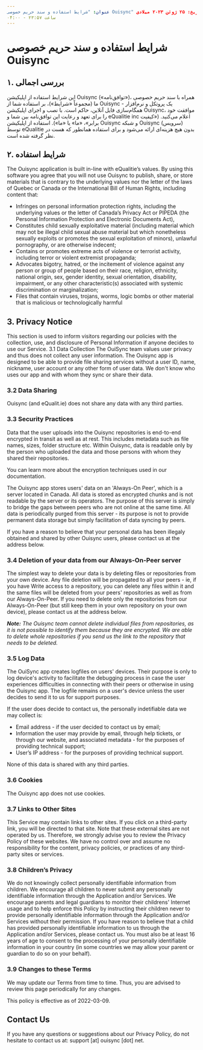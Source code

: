 ```yaml
---
عنوان: "شرایط استفاده و سند حریم خصوصی Ouisync" تاریخ: ۲۵ ژوئن ۲۰۲۳ میلادی -
ساعت ۲۳:۵۷ - ۰۴:۰۰
---
```



# شرایط استفاده و سند حریم خصوصی Ouisync

## ۱. بررسی اجمالی
این شرایط استفاده از اپلیکیشن Ouisync («توافق‌نامه»)، همراه با سند حریم خصوصی ما
(مجموعاً «شرایط»)، بر استفاده شما از Ouisync - یک پروتکل و نرم‌افزار همگام‌سازی
فایل آنلاین، حاکم است. با نصب و اجرای اپلیکیشن Ouisync، موافقت خود را برای تعهد
و رعایت این توافق‌نامه بین شما و eQualitie inc اعلام می‌کنید. («کیفیت برابر»،
«ما» یا «ما»). استفاده از اپلیکیشن Ouisync و شبکه Ouisync (سرویس) توسط eQualitie
بدون هیچ هزینه‌ای ارائه می‌شود و برای استفاده همانطور که هست در نظر گرفته‌ شده
است.

## ۲. شرایط استفاده
The Ouisync application is built in-line with eQualitie’s values. By using this
software you agree that you will not use Ouisync to publish, share, or store
materials that is contrary to the underlying values nor the letter of the laws
of Quebec or Canada or the International Bill of Human Rights, including content
that:
* Infringes on personal information protection rights, including the underlying
  values or the letter of Canada’s Privacy Act or PIPEDA (the Personal
  Information Protection and Electronic Documents Act),
* Constitutes child sexually exploitative material (including material which may
  not be illegal child sexual abuse material but which nonetheless sexually
  exploits or promotes the sexual exploitation of minors), unlawful pornography,
  or are otherwise indecent;
* Contains or promotes extreme acts of violence or terrorist activity, including
  terror or violent extremist propaganda;
* Advocates bigotry, hatred, or the incitement of violence against any person or
  group of people based on their race, religion, ethnicity, national origin,
  sex, gender identity, sexual orientation, disability, impairment, or any other
  characteristic(s) associated with systemic discrimination or marginalization;
* Files that contain viruses, trojans, worms, logic bombs or other material that
  is malicious or technologically harmful

## 3. Privacy Notice

This section is used to inform visitors regarding our policies with the
collection, use, and disclosure of Personal Information if anyone decides to use
our Service. 3.1 Data Collection The OuiSync team values user privacy and thus
does not collect any user information. The Ouisync app is designed to be able to
provide file sharing services without a user ID, name, nickname, user account or
any other form of user data. We don't know who uses our app and with whom they
sync or share their data.

### 3.2 Data Sharing
Ouisync (and eQualit.ie) does not share any data with any third parties.

### 3.3 Security Practices
Data that the user uploads into the Ouisync repositories is end-to-end encrypted
in transit as well as at rest. This includes metadata such as file names, sizes,
folder structure etc. Within Ouisync, data is readable only by the person who
uploaded the data and those persons with whom they shared their repositories.

You can learn more about the encryption techniques used in our documentation.

The Ouisync app stores users' data on an 'Always-On Peer', which is a server
located in Canada. All data is stored as encrypted chunks and is not readable by
the server or its operators. The purpose of this server is simply to bridge the
gaps between peers who are not online at the same time. All data is periodically
purged from this server - its purpose is not to provide permanent data storage
but simply facilitation of data syncing by peers.

If you have a reason to believe that your personal data has been illegaly
obtained and shared by other Ouisync users, please contact us at the address
below.

### 3.4 Deletion of your data from our Always-On-Peer server
The simplest way to delete your data is by deleting files or repositories from
your own device. Any file deletion will be propagated to all your peers - ie, if
you have Write access to a repository, you can delete any files within it and
the same files will be deleted from your peers' repositories as well as from our
Always-On-Peer. If you need to delete only the repositories from our
Always-On-Peer (but still keep them in your own repository on your own device),
please contact us at the address below.

***Note:** The Ouisync team cannot delete individual files from repositories, as
it is not possible to identify them because they are encrypted. We are able to
delete whole repositories if you send us the link to the repository that needs
to be deleted.*

### 3.5 Log Data
The OuiSync app creates logfiles on users' devices. Their purpose is only to log
device's activity to facilitate the debugging process in case the user
experiences difficulties in connecting with their peers or otherwise in using
the Ouisync app. The logfile remains on a user's device unless the user decides
to send it to us for support purposes.

If the user does decide to contact us, the personally indetifiable data we may
collect is:
* Email address - if the user decided to contact us by email;
* Information the user may provide by email, through help tickets, or through
  our website, and associated metadata - for the purposes of providing technical
  support;
* User’s IP address - for the purposes of providing technical support.

None of this data is shared with any third parties.

### 3.6 Cookies
The Ouisync app does not use cookies.

### 3.7 Links to Other Sites
This Service may contain links to other sites. If you click on a third-party
link, you will be directed to that site. Note that these external sites are not
operated by us. Therefore, we strongly advise you to review the Privacy Policy
of these websites. We have no control over and assume no responsibility for the
content, privacy policies, or practices of any third-party sites or services.

### 3.8 Children’s Privacy
We do not knowingly collect personally identifiable information from children.
We encourage all children to never submit any personally identifiable
information through the Application and/or Services. We encourage parents and
legal guardians to monitor their childrens' Internet usage and to help enforce
this Policy by instructing their children never to provide personally
identifiable information through the Application and/or Services without their
permission. If you have reason to believe that a child has provided personally
identifiable information to us through the Application and/or Services, please
contact us. You must also be at least 16 years of age to consent to the
processing of your personally identifiable information in your country (in some
countries we may allow your parent or guardian to do so on your behalf).

### 3.9 Changes to these Terms
We may update our Terms from time to time. Thus, you are advised to review this
page periodically for any changes.

This policy is effective as of 2022-03-09.

## Contact Us
If you have any questions or suggestions about our Privacy Policy, do not
hesitate to contact us at: support [at] ouisync [dot] net.
